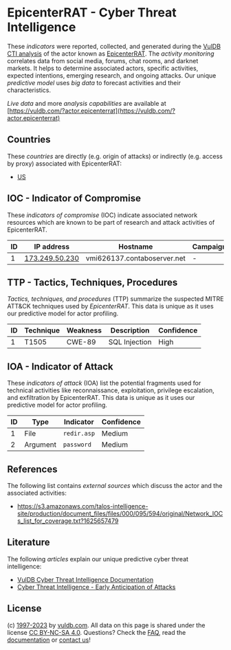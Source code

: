# EpicenterRAT - Cyber Threat Intelligence

These _indicators_ were reported, collected, and generated during the [VulDB CTI analysis](https://vuldb.com/?kb.cti) of the actor known as [EpicenterRAT](https://vuldb.com/?actor.epicenterrat). The _activity monitoring_ correlates data from social media, forums, chat rooms, and darknet markets. It helps to determine associated actors, specific activities, expected intentions, emerging research, and ongoing attacks. Our unique _predictive model_ uses _big data_ to forecast activities and their characteristics.

_Live data_ and more _analysis capabilities_ are available at [https://vuldb.com/?actor.epicenterrat](https://vuldb.com/?actor.epicenterrat)

## Countries

These _countries_ are directly (e.g. origin of attacks) or indirectly (e.g. access by proxy) associated with EpicenterRAT:

* [US](https://vuldb.com/?country.us)

## IOC - Indicator of Compromise

These _indicators of compromise_ (IOC) indicate associated network resources which are known to be part of research and attack activities of EpicenterRAT.

ID | IP address | Hostname | Campaign | Confidence
-- | ---------- | -------- | -------- | ----------
1 | [173.249.50.230](https://vuldb.com/?ip.173.249.50.230) | vmi626137.contaboserver.net | - | High

## TTP - Tactics, Techniques, Procedures

_Tactics, techniques, and procedures_ (TTP) summarize the suspected MITRE ATT&CK techniques used by _EpicenterRAT_. This data is unique as it uses our predictive model for actor profiling.

ID | Technique | Weakness | Description | Confidence
-- | --------- | -------- | ----------- | ----------
1 | T1505 | CWE-89 | SQL Injection | High

## IOA - Indicator of Attack

These _indicators of attack_ (IOA) list the potential fragments used for technical activities like reconnaissance, exploitation, privilege escalation, and exfiltration by EpicenterRAT. This data is unique as it uses our predictive model for actor profiling.

ID | Type | Indicator | Confidence
-- | ---- | --------- | ----------
1 | File | `redir.asp` | Medium
2 | Argument | `password` | Medium

## References

The following list contains _external sources_ which discuss the actor and the associated activities:

* https://s3.amazonaws.com/talos-intelligence-site/production/document_files/files/000/095/594/original/Network_IOCs_list_for_coverage.txt?1625657479

## Literature

The following _articles_ explain our unique predictive cyber threat intelligence:

* [VulDB Cyber Threat Intelligence Documentation](https://vuldb.com/?kb.cti)
* [Cyber Threat Intelligence - Early Anticipation of Attacks](https://www.scip.ch/en/?labs.20201022)

## License

(c) [1997-2023](https://vuldb.com/?kb.changelog) by [vuldb.com](https://vuldb.com/?kb.about). All data on this page is shared under the license [CC BY-NC-SA 4.0](https://creativecommons.org/licenses/by-nc-sa/4.0/). Questions? Check the [FAQ](https://vuldb.com/?kb.faq), read the [documentation](https://vuldb.com/?kb) or [contact us](https://vuldb.com/?contact)!
